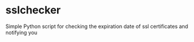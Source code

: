 # sslchecker
Simple Python script for checking the expiration date of ssl certificates and notifying you
